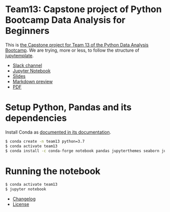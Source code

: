 # Team13: Capstone project of Python Bootcamp Data Analysis for Beginners

This is [the Capstone project for Team 13 of the Python Data Analysis Bootcamp](https://github.com/pyladiesams/Bootcamp-Data-Analysis-beginner-apr-may2020/blob/master/Capstone/README.md).
We are trying, more or less, to follow the structure of [jupytemplate](https://github.com/xtreamsrl/jupytemplate/blob/master/jupytemplate/jupytemplate/template.ipynb).

* [Slack channel](https://app.slack.com/client/T03HT05JZ/C014K165QBW/details/members)
* [Jupyter Notebook](deliver/team13_capstone_project.ipynb)
* [Slides](https://s-gerber.github.io/python_bootcamp_team13/deliver/team13_capstone_project.slides.html)
* [Markdown preview](deliver/team13_capstone_project.md#team13-capstone-project-of-python-bootcamp)
* [PDF](https://s-gerber.github.io/python_bootcamp_team13/deliver/team13_capstone_project.pdf)

# Setup Python, Pandas and its dependencies

Install Conda as [documented in its documentation](https://docs.conda.io/projects/conda/en/latest/user-guide/install/#regular-installation).

```bash
$ conda create -n team13 python=3.7
$ conda activate team13
$ conda install -c conda-forge notebook pandas jupyterthemes seaborn jupyter_contrib_nbextensions pandoc
```

# Running the notebook

```bash
$ conda activate team13
$ jupyter notebook
```

* [Changelog](CHANGELOG.md)
* [License](LICENSE.md)
